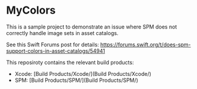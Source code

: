 # MyColors

This is a sample project to demonstrate an issue where SPM does not correctly handle image sets in asset catalogs.

See this Swift Forums post for details: https://forums.swift.org/t/does-spm-support-colors-in-asset-catalogs/54941

This reposiroty contains the relevant build products:
- Xcode: [Build Products/Xcode/](Build Products/Xcode/)
- SPM: [Build Products/SPM/](Build Products/SPM/)
